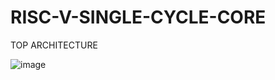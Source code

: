 # RISC-V-SINGLE-CYCLE-CORE

TOP ARCHITECTURE

![image](https://github.com/user-attachments/assets/031d5e3c-735c-4715-be69-95dd82a09e1b)
